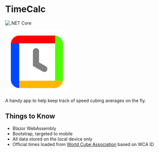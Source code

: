 # TimeCalc
![.NET Core](https://github.com/michaelrp/TimeCalc/workflows/.NET%20Core/badge.svg?branch=main)

<img src="https://github.com/michaelrp/TimeCalc/blob/main/TimeCalc/wwwroot/icon-512-alpha.png?raw=true" alt="TimeCalc" width="200" height="200">

A handy app to help keep track of speed cubing averages on the fly.

## Things to Know
- Blazor WebAssembly
- Bootstrap, targeted to mobile
- All data stored on the local device only
- Official times loaded from [World Cube Association](https://www.worldcubeassociation.org/) based on WCA ID
